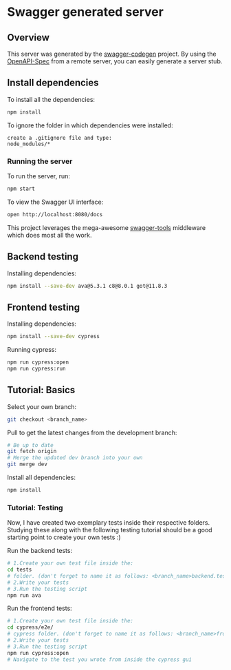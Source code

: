 # Swagger generated server

## Overview
This server was generated by the [swagger-codegen](https://github.com/swagger-api/swagger-codegen) project.  By using the [OpenAPI-Spec](https://github.com/OAI/OpenAPI-Specification) from a remote server, you can easily generate a server stub.

## Install dependencies
To install all the dependencies:
```bash 
npm install
```
To ignore the folder in which dependencies were installed:
```
create a .gitignore file and type:
node_modules/*
```

### Running the server
To run the server, run:

```bash 
npm start
```

To view the Swagger UI interface:

```bash 
open http://localhost:8080/docs
```

This project leverages the mega-awesome [swagger-tools](https://github.com/apigee-127/swagger-tools) middleware which does most all the work.

## Backend testing
Installing dependencies:
```bash
npm install --save-dev ava@5.3.1 c8@8.0.1 got@11.8.3
```
## Frontend testing
Installing dependencies:
```bash
npm install --save-dev cypress
```
Running cypress:
```bash
npm run cypress:open
npm run cypress:run
```

## Tutorial: Basics
Select your own branch:
```bash
git checkout <branch_name>
```
Pull to get the latest changes from the development branch:
```bash
# Be up to date 
git fetch origin
# Merge the updated dev branch into your own
git merge dev
```
Install all dependencies:
```bash
npm install
```
### Tutorial: Testing
Now, I have created two exemplary tests inside their respective folders. Studying these along with the following testing tutorial should be a good starting point to create your own tests :)  

Run the backend tests:
```bash
# 1.Create your own test file inside the:
cd tests 
# folder. (don't forget to name it as follows: <branch_name>backend.test.js)
# 2.Write your tests
# 3.Run the testing script
npm run ava
```
Run the frontend tests:
```bash
# 1.Create your own test file inside the:
cd cypress/e2e/
# cypress folder. (don't forget to name it as follows: <branch_name>frontend.cy.js)
# 2.Write your tests
# 3.Run the testing script
npm run cypress:open
# Navigate to the test you wrote from inside the cypress gui
```